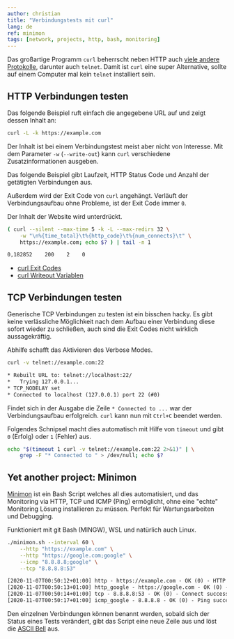 ```yaml
---
author: christian
title: "Verbindungstests mit curl"
lang: de
ref: minimon
tags: [network, projects, http, bash, monitoring]
---
```


Das großartige Programm `curl` beherrscht neben HTTP auch
[viele andere Protokolle][protos], darunter auch `telnet`.
Damit ist `curl` eine super Alternative, sollte auf einem
Computer mal kein `telnet` installiert sein.

[protos]: https://ec.haxx.se/protocols/protocols-curl
[exit]: https://ec.haxx.se/usingcurl/usingcurl-returns
[writeout]: https://ec.haxx.se/usingcurl/usingcurl-verbose/usingcurl-writeout
[minimon]: https://github.com/perryflynn/minimon
[bell]: https://en.wikipedia.org/wiki/Bell_character

## HTTP Verbindungen testen

Das folgende Beispiel ruft einfach die angegebene URL auf
und zeigt dessen Inhalt an:

```sh
curl -L -k https://example.com
```

Der Inhalt ist bei einem Verbindungstest meist aber
nicht von Interesse. Mit dem Parameter `-w` (`--write-out`)
kann `curl` verschiedene Zusatzinformationen ausgeben.

Das folgende Beispiel gibt Laufzeit, HTTP Status Code und Anzahl
der getätigten Verbindungen aus.

Außerdem wird der Exit Code von `curl` angehängt. Verläuft der
Verbindungsaufbau ohne Probleme, ist der Exit Code immer `0`.

Der Inhalt der Website wird unterdrückt.

```sh
( curl --silent --max-time 5 -k -L --max-redirs 32 \
    -w "\n%{time_total}\t%{http_code}\t%{num_connects}\t" \
    https://example.com; echo $? ) | tail -n 1
```

```txt
0,182852    200    2    0
```

- [curl Exit Codes][exit]
- [curl Writeout Variablen][writeout]

## TCP Verbindungen testen

Generische TCP Verbindungen zu testen ist ein bisschen hacky. Es gibt
keine verlässliche Möglichkeit nach dem Aufbau einer Verbindung diese
sofort wieder zu schließen, auch sind die Exit Codes nicht wirklich
aussagekräftig.

Abhilfe schafft das Aktivieren des Verbose Modes.

```sh
curl -v telnet://example.com:22
```

```txt
* Rebuilt URL to: telnet://localhost:22/
*   Trying 127.0.0.1...
* TCP_NODELAY set
* Connected to localhost (127.0.0.1) port 22 (#0)
```

Findet sich in der Ausgabe die Zeile `* Connected to ...` war der
Verbindungsaufbau erfolgreich. `curl` kann nun mit `Ctrl+C` beendet
werden.

Folgendes Schnipsel macht dies automatisch mit Hilfe von `timeout`
und gibt `0` (Erfolg) oder `1` (Fehler) aus.

```sh
echo "$(timeout 1 curl -v telnet://example.com:22 2>&1)" | \
    grep -F "* Connected to " > /dev/null; echo $?
```

## Yet another project: Minimon

[Minimon][minimon] ist ein Bash Script welches all dies automatisiert,
und das Monitoring via HTTP, TCP und ICMP (Ping) ermöglicht, ohne eine
"echte" Monitoring Lösung installieren zu müssen. Perfekt für Wartungsarbeiten
und Debugging.

Funktioniert mit git Bash (MINGW), WSL und natürlich auch Linux.

```sh
./minimon.sh --interval 60 \
    --http "https://example.com" \
    --http "https://google.com;google" \
    --icmp "8.8.8.8;google" \
    --tcp "8.8.8.8:53"
```

```txt
[2020-11-07T00:50:12+01:00] http - https://example.com - OK (0) - HTTP 200
[2020-11-07T00:50:13+01:00] http_google - https://google.com - OK (0) - HTTP 200
[2020-11-07T00:50:14+01:00] tcp - 8.8.8.8:53 - OK (0) - Connect successful
[2020-11-07T00:50:17+01:00] icmp_google - 8.8.8.8 - OK (0) - Ping succeeded (0% loss)
```

Den einzelnen Verbindungen können benannt werden, sobald sich
der Status eines Tests verändert, gibt das Script eine neue Zeile aus
und löst die [ASCII Bell][bell] aus.
